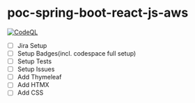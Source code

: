 # poc-spring-boot-react-js-aws

[![CodeQL](https://github.com/d4rkr0n1n/poc-spring-boot-react-js-aws/actions/workflows/codeql.yml/badge.svg)](https://github.com/d4rkr0n1n/poc-spring-boot-react-js-aws/actions/workflows/codeql.yml)

- [ ] Jira Setup
- [ ] Setup Badges(incl. codespace full setup)
- [ ] Setup Tests
- [ ] Setup Issues
- [ ] Add Thymeleaf
- [ ] Add HTMX
- [ ] Add CSS